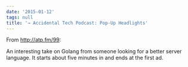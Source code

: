 ```yaml
---
date: '2015-01-12'
tags: null
title: '→ Accidental Tech Podcast: Pop-Up Headlights'
---
```


From http://atp.fm/99:

An interesting take on Golang from someone looking for a better server language. It starts about five minutes in and ends at the first ad.

